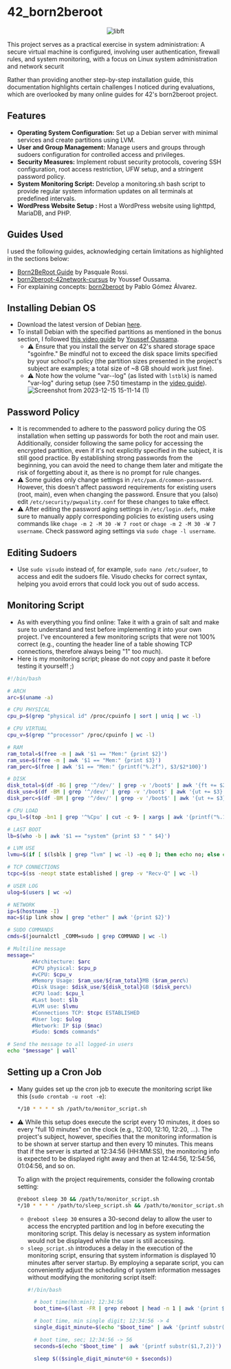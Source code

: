 # 42_born2beroot

<p align="center">
    <img src="https://github.com/alx-sch/42_born2beroot/assets/134595144/5b265781-5233-4e48-97df-7bead21d3054" alt="libft" />
</p>

This project serves as a practical exercise in system administration: A secure virtual machine is configured, involving user authentication, firewall rules, and system monitoring, with a focus on Linux system administration and network securit

Rather than providing another step-by-step installation guide, this documentation highlights certain challenges I noticed during evaluations, which are overlooked by many online guides for 42's born2beroot project.

## Features

- **Operating System Configuration:** Set up a Debian server with minimal services and create partitions using LVM.
- **User and Group Management:** Manage users and groups through sudoers configuration for controlled access and privileges.
- **Security Measures:** Implement robust security protocols, covering SSH configuration, root access restriction, UFW setup, and a stringent password policy.
- **System Monitoring Script:** Develop a monitoring.sh bash script to provide regular system information updates on all terminals at predefined intervals.
- **WordPress Website Setup :** Host a WordPress website using lighttpd, MariaDB, and PHP.

## Guides Used
I used the following guides, acknowledging certain limitations as highlighted in the sections below:

- [Born2BeRoot Guide](https://github.com/pasqualerossi/Born2BeRoot-Guide/tree/main) by Pasquale Rossi.
- [born2beroot-42network-cursus](https://github.com/ucefooo/born2beroot) by Youssef Oussama.
- For explaining concepts: [born2beroot](https://github.com/pgomez-a/born2beroot) by Pablo Gómez Álvarez.
  
## Installing Debian OS
- Download the latest version of Debian [here](https://www.debian.org/).
- To install Debian with the specified partitions as mentioned in the bonus section, I followed [this video guide](https://www.youtube.com/watch?v=OQEdjt38ZJA&t=349s) by [Youssef Oussama](https://github.com/ucefooo).   
    - ⚠️ Ensure that you install the server on 42's shared storage space "sgoinfre." Be mindful not to exceed the disk space limits specified by your school's policy (the partition sizes presented in the project's subject are examples; a total size of ~8 GB should work just fine).
    - ⚠️ Note how the volume "var--log" (as listed with `lstblk`) is named "var-log" during setup (see 7:50 timestamp in the [video guide](https://www.youtube.com/watch?v=OQEdjt38ZJA&t=349s)).
![Screenshot from 2023-12-15 15-11-14 (1)](https://github.com/alx-sch/42_born2beroot/assets/134595144/514f57a8-92c4-40c3-8077-2aac9e5db8d9)

## Password Policy

- It is recommended to adhere to the password policy during the OS installation when setting up passwords for both the root and main user. Additionally, consider following the same policy for accessing the encrypted partition, even if it's not explicitly specified in the subject, it is still good practice. By establishing strong passwords from the beginning, you can avoid the need to change them later and mitigate the risk of forgetting about it, as there is no prompt for rule changes.
- ⚠️ Some guides only change settings in `/etc/pam.d/common-password`. However, this doesn't affect password requirements for existing users (root, main), even when changing the password. Ensure that you (also) edit `/etc/security/pwquality.conf` for these changes to take effect.
- ⚠️ After editing the password aging settings in `/etc/login.defs`, make sure to manually apply corresponding policies to existing users using commands like `chage -m 2 -M 30 -W 7 root` or `chage -m 2 -M 30 -W 7 username`. Check password aging settings via `sudo chage -l username`.

## Editing Sudoers
- Use `sudo visudo` instead of, for example, `sudo nano /etc/sudoer`, to access and edit the sudoers file. Visudo checks for correct syntax, helping you avoid errors that could lock you out of sudo access.

## Monitoring Script
- As with everything you find online: Take it with a grain of salt and make sure to understand and test before implementing it into your own project. I've encountered a few monitoring scripts that were not 100% correct (e.g., counting the header line of a table showing TCP connections, therefore always being "1" too much).
- Here is my monitoring script; please do not copy and paste it before testing it yourself! ;)
```bash
#!/bin/bash

# ARCH
arc=$(uname -a)

# CPU PHYSICAL
cpu_p=$(grep "physical id" /proc/cpuinfo | sort | uniq | wc -l)

# CPU VIRTUAL
cpu_v=$(grep "^processor" /proc/cpuinfo | wc -l)

# RAM
ram_total=$(free -m | awk '$1 == "Mem:" {print $2}')
ram_use=$(free -m | awk '$1 == "Mem:" {print $3}')
ram_perc=$(free | awk '$1 == "Mem:" {printf("%.2f"), $3/$2*100}')

# DISK
disk_total=$(df -BG | grep '^/dev/' | grep -v '/boot$' | awk '{ft += $2} END {print ft}')
disk_use=$(df -BM | grep '^/dev/' | grep -v '/boot$' | awk '{ut += $3} END {print ut}')
disk_perc=$(df -BM | grep '^/dev/' | grep -v '/boot$' | awk '{ut += $3} {ft+= $2} END {printf("%d"), ut/ft*100}')

# CPU LOAD
cpu_l=$(top -bn1 | grep '^%Cpu' | cut -c 9- | xargs | awk '{printf("%.1f%%"), $1 + $3}')

# LAST BOOT
lb=$(who -b | awk '$1 == "system" {print $3 " " $4}')

# LVM USE
lvmu=$(if [ $(lsblk | grep "lvm" | wc -l) -eq 0 ]; then echo no; else echo yes; fi)

# TCP CONNECTIONS
tcpc=$(ss -neopt state established | grep -v "Recv-Q" | wc -l)

# USER LOG
ulog=$(users | wc -w)

# NETWORK
ip=$(hostname -I)
mac=$(ip link show | grep "ether" | awk '{print $2}')

# SUDO COMMANDS                             
cmds=$(journalctl _COMM=sudo | grep COMMAND | wc -l)

# Multiline message
message="
        #Architecture: $arc
        #CPU physical: $cpu_p
        #vCPU: $cpu_v
        #Memory Usage: $ram_use/${ram_total}MB ($ram_perc%)
        #Disk Usage: $disk_use/${disk_total}GB ($disk_perc%)
        #CPU load: $cpu_l
        #Last boot: $lb
        #LVM use: $lvmu
        #Connections TCP: $tcpc ESTABLISHED
        #User log: $ulog
        #Network: IP $ip ($mac)
        #Sudo: $cmds commands"

# Send the message to all logged-in users
echo "$message" | wall`
```
## Setting up a Cron Job

- Many guides set up the cron job to execute the monitoring script like this (`sudo crontab -u root -e`):
  ```bash
  */10 * * * * sh /path/to/monitor_script.sh
  ```
- ⚠️ While this setup does execute the script every 10 minutes, it does so every "full 10 minutes" on the clock (e.g., 12:00, 12:10, 12:20, ...). The project's subject, however, specifies that the monitoring information is to be shown at server startup and then every 10 minutes. This means that if the server is started at 12:34:56 (HH:MM:SS), the monitoring info is expected to be displayed right away and then at 12:44:56, 12:54:56, 01:04:56, and so on.

  To align with the project requirements, consider the following crontab setting:
  ```bash
  @reboot sleep 30 && /path/to/monitor_script.sh
  */10 * * * * /path/to/sleep_script.sh && /path/to/monitor_script.sh
  ```
    - `@reboot sleep 30` ensures a 30-second delay to allow the user to access the encrypted partition and log in before executing the monitoring script. This delay is necessary as system information would not be displayed while the user is still accessing. 
    - `sleep_script.sh` introduces a delay in the execution of the monitoring script, ensuring that system information is displayed 10 minutes after server startup. By employing a separate script, you can conveniently adjust the scheduling of system information messages without modifying the monitoring script itself:  
      ```bash
      #!/bin/bash

        # boot time(hh:min); 12:34:56
        boot_time=$(last -FR | grep reboot | head -n 1 | awk '{print $7}')

        # boot time, min single digit; 12:34:56 -> 4
        single_digit_minute=$(echo "$boot_time" | awk '{printf substr($1,5,1)}')

        # boot time, sec; 12:34:56 -> 56
        seconds=$(echo "$boot_time" |  awk '{printf substr($1,7,2)}')

        sleep $(($single_digit_minute*60 + $seconds))
      ```

